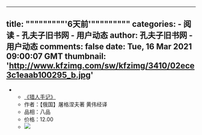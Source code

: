 
---
title: """""""""'6天前'"""""""""
categories: 
    - 阅读
    - 孔夫子旧书网 - 用户动态
author: 孔夫子旧书网 - 用户动态
comments: false
date: Tue, 16 Mar 2021 09:00:07 GMT
thumbnail: 'http://www.kfzimg.com/sw/kfzimg/3410/02ece3c1eaab100295_b.jpg'
---

<div>   
<ul><li><ul><li><a href="kongfz://app.kongfz.com?page=detail&shopId=422139&itemId=2873919012">《猎人手记》</a></li><li>作者：【俄国】屠格涅夫著   黄伟经译</li><li>品相：八品</li><li>价格：12.00</li><li><img src="http://www.kfzimg.com/sw/kfzimg/3410/02ece3c1eaab100295_b.jpg" referrerpolicy="no-referrer"></li></ul></li></ul>  
</div>
            